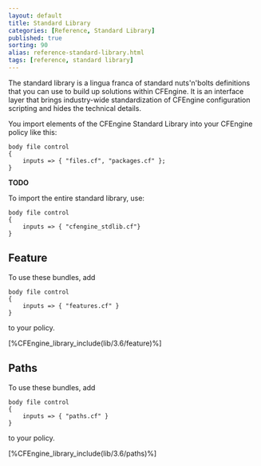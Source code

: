 ```yaml
---
layout: default
title: Standard Library
categories: [Reference, Standard Library]
published: true
sorting: 90
alias: reference-standard-library.html
tags: [reference, standard library]
---
```


The standard library is a lingua franca of standard nuts'n'bolts definitions 
that you can use to build up solutions within CFEngine. It is an interface 
layer that brings industry-wide standardization of CFEngine configuration 
scripting and hides the technical details.

You import elements of the CFEngine Standard Library into your CFEngine policy like this:

```cf3
body file control
{
    inputs => { "files.cf", "packages.cf" };
}
```

**TODO**

To import the entire standard library, use:

```cf3
body file control
{
	inputs => { "cfengine_stdlib.cf"}
}
```

## Feature

To use these bundles, add

```cf3
body file control
{
	inputs => { "features.cf" }
}
```

to your policy.

[%CFEngine_library_include(lib/3.6/feature)%]

## Paths

To use these bundles, add

```cf3
body file control
{
	inputs => { "paths.cf" }
}
```

to your policy.

[%CFEngine_library_include(lib/3.6/paths)%]

